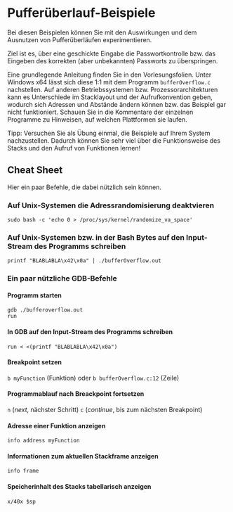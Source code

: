 # Pufferüberlauf-Beispiele
Bei diesen Beispielen können Sie mit den Auswirkungen und dem Ausnutzen von Pufferüberläufen experimentieren.

Ziel ist es, über eine geschickte Eingabe die Passwortkontrolle bzw. das Eingeben des korrekten (aber unbekannten) Passworts zu überspringen.

Eine grundlegende Anleitung finden Sie in den Vorlesungsfolien. Unter Windows x64 lässt sich diese 1:1 mit dem Programm `bufferOverflow.c` nachstellen. Auf anderen Betriebssystemen bzw. Prozessorarchitekturen kann es Unterschiede im Stacklayout und der Aufrufkonvention geben, wodurch sich Adressen und Abstände ändern können bzw. das Beispiel gar nicht funktioniert. Schauen Sie in die Kommentare der einzelnen Programme zu Hinweisen, auf welchen Plattformen sie laufen.

Tipp: Versuchen Sie als Übung einmal, die Beispiele auf Ihrem System nachzustellen. Dadurch können Sie sehr viel über die Funktionsweise des Stacks und den Aufruf von Funktionen lernen!

## Cheat Sheet
Hier ein paar Befehle, die dabei nützlich sein können.

### Auf Unix-Systemen die Adressrandomisierung deaktvieren
`sudo bash -c 'echo 0 > /proc/sys/kernel/randomize_va_space'`

### Auf Unix-Systemen bzw. in der Bash Bytes auf den Input-Stream des Programms schreiben
`printf "BLABLABLA\x42\x0a" | ./bufferOverflow.out`

### Ein paar nützliche GDB-Befehle
#### Programm starten
```
gdb ./bufferoverflow.out
run
```

#### In GDB auf den Input-Stream des Programms schreiben
`run < <(printf "BLABLABLA\x42\x0a")`

#### Breakpoint setzen
`b myFunction` (Funktion) oder `b bufferOverflow.c:12` (Zeile)

#### Programmablauf nach Breackpoint fortsetzen
`n` (*next*, nächster Schritt)
`c` (*continue*, bis zum nächsten Breakpoint)

#### Adresse einer Funktion anzeigen
`info address myFunction`

#### Informationen zum aktuellen Stackframe anzeigen
`info frame`

#### Speicherinhalt des Stacks tabellarisch anzeigen
`x/40x $sp`